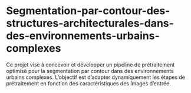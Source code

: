 # Segmentation-par-contour-des-structures-architecturales-dans-des-environnements-urbains-complexes
Ce projet vise à concevoir et développer un pipeline de prétraitement optimisé pour la segmentation par  contour dans des environnements urbains complexes. L’objectif est d’adapter dynamiquement les étapes de  prétraitement en fonction des caractéristiques des images d’entrée.
